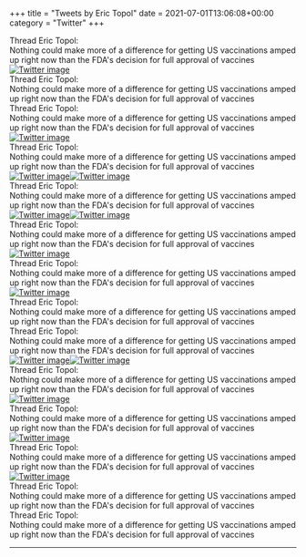 +++
title = "Tweets by Eric Topol" 
date = 2021-07-01T13:06:08+00:00
category = "Twitter"
+++
<div class="tweet"> 
<div class="profile"> 
Thread Eric Topol: 
</div> 
<div class="tweet-content">Nothing could make more of a difference for getting US vaccinations amped up right now than the FDA's decision for full approval of vaccines</div></div><a href="E5NvySNVUA8Ew3x.jpg"  ><img src="E5NvySNVUA8Ew3x.jpg" alt="Twitter image" ></img></a><div class="tweet"> 
<div class="profile"> 
Thread Eric Topol: 
</div> 
<div class="tweet-content">Nothing could make more of a difference for getting US vaccinations amped up right now than the FDA's decision for full approval of vaccines</div></div><div class="tweet"> 
<div class="profile"> 
Thread Eric Topol: 
</div> 
<div class="tweet-content">Nothing could make more of a difference for getting US vaccinations amped up right now than the FDA's decision for full approval of vaccines</div></div><a href="E5OD6HrVoBEER6R.jpg"  ><img src="E5OD6HrVoBEER6R.jpg" alt="Twitter image" ></img></a><div class="tweet"> 
<div class="profile"> 
Thread Eric Topol: 
</div> 
<div class="tweet-content">Nothing could make more of a difference for getting US vaccinations amped up right now than the FDA's decision for full approval of vaccines</div></div><a href="E5ONym4VUAM8nIy.png"  ><img src="E5ONym4VUAM8nIy.png" alt="Twitter image" ></img></a><a href="E5ON11fVoAEjp80.png"  ><img src="E5ON11fVoAEjp80.png" alt="Twitter image" ></img></a><div class="tweet"> 
<div class="profile"> 
Thread Eric Topol: 
</div> 
<div class="tweet-content">Nothing could make more of a difference for getting US vaccinations amped up right now than the FDA's decision for full approval of vaccines</div></div><a href="E5OVgXGVcAEuQK_.jpg"  ><img src="E5OVgXGVcAEuQK_.jpg" alt="Twitter image" ></img></a><a href="E5OViRjVcAAd8SY.jpg"  ><img src="E5OViRjVcAAd8SY.jpg" alt="Twitter image" ></img></a><div class="tweet"> 
<div class="profile"> 
Thread Eric Topol: 
</div> 
<div class="tweet-content">Nothing could make more of a difference for getting US vaccinations amped up right now than the FDA's decision for full approval of vaccines</div></div><a href="E5ObNS6VEAU6RpJ.jpg"  ><img src="E5ObNS6VEAU6RpJ.jpg" alt="Twitter image" ></img></a><div class="tweet"> 
<div class="profile"> 
Thread Eric Topol: 
</div> 
<div class="tweet-content">Nothing could make more of a difference for getting US vaccinations amped up right now than the FDA's decision for full approval of vaccines</div></div><a href="E5OjocFUUAMTika.jpg"  ><img src="E5OjocFUUAMTika.jpg" alt="Twitter image" ></img></a><div class="tweet"> 
<div class="profile"> 
Thread Eric Topol: 
</div> 
<div class="tweet-content">Nothing could make more of a difference for getting US vaccinations amped up right now than the FDA's decision for full approval of vaccines</div></div><div class="tweet"> 
<div class="profile"> 
Thread Eric Topol: 
</div> 
<div class="tweet-content">Nothing could make more of a difference for getting US vaccinations amped up right now than the FDA's decision for full approval of vaccines</div></div><a href="E5Oufm8VEAc6rgh.png"  ><img src="E5Oufm8VEAc6rgh.png" alt="Twitter image" ></img></a><a href="E5OuiqBVoAMw4EL.jpg"  ><img src="E5OuiqBVoAMw4EL.jpg" alt="Twitter image" ></img></a><div class="tweet"> 
<div class="profile"> 
Thread Eric Topol: 
</div> 
<div class="tweet-content">Nothing could make more of a difference for getting US vaccinations amped up right now than the FDA's decision for full approval of vaccines</div></div><a href="E5PKXd9VcAASRdg.jpg"  ><img src="E5PKXd9VcAASRdg.jpg" alt="Twitter image" ></img></a><div class="tweet"> 
<div class="profile"> 
Thread Eric Topol: 
</div> 
<div class="tweet-content">Nothing could make more of a difference for getting US vaccinations amped up right now than the FDA's decision for full approval of vaccines</div></div><a href="E5PMqzPVcAITBKb.jpg"  ><img src="E5PMqzPVcAITBKb.jpg" alt="Twitter image" ></img></a><div class="tweet"> 
<div class="profile"> 
Thread Eric Topol: 
</div> 
<div class="tweet-content">Nothing could make more of a difference for getting US vaccinations amped up right now than the FDA's decision for full approval of vaccines</div></div><a href="E5Pp7bgVUAMirD7.jpg"  ><img src="E5Pp7bgVUAMirD7.jpg" alt="Twitter image" ></img></a><div class="tweet"> 
<div class="profile"> 
Thread Eric Topol: 
</div> 
<div class="tweet-content">Nothing could make more of a difference for getting US vaccinations amped up right now than the FDA's decision for full approval of vaccines</div></div><div class="tweet"> 
<div class="profile"> 
Thread Eric Topol: 
</div> 
<div class="tweet-content">Nothing could make more of a difference for getting US vaccinations amped up right now than the FDA's decision for full approval of vaccines</div></div>

---